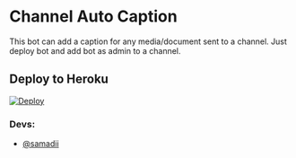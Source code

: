 # Channel Auto Caption 

This bot can add a caption for any media/document sent to a channel. Just deploy bot and add bot as admin to a channel.



## Deploy to Heroku

[![Deploy](https://www.herokucdn.com/deploy/button.svg)](https://heroku.com/deploy?template=https://github.com/samadii/ChannelAutoCaption)


### Devs: 
- [@samadii](https://github.com/samadii)
